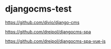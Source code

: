 # djangocms-test

https://github.com/divio/django-cms

https://github.com/dreipol/djangocms-spa

https://github.com/dreipol/djangocms-spa-vue-js